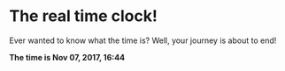 # The real time clock!

Ever wanted to know what the time is? Well, your journey is about to end!

**The time is Nov 07, 2017, 16:44**